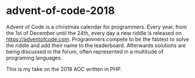 # advent-of-code-2018

Advent of Code is a christmas calendar for programmers. Every year, from the 1st of December until the 24th, every day a new riddle is released on https://adventofcode.com. Programmers compete to be the fastest to solve the riddle and add their name to the leaderboard. Afterwards solutions are being discussed in the forum, often represented in a multitude of programing languages.

This is my take on the 2018 AOC written in PHP.
